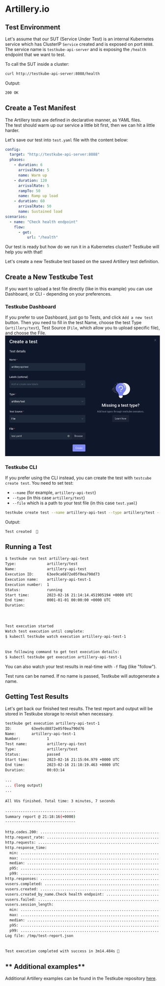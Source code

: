 # Artillery.io


## **Test Environment**

Let's assume that our SUT (Service Under Test) is an internal Kubernetes service which has
ClusterIP `Service` created and is exposed on port `8088`. The service name is `testkube-api-server`
and is exposing the `/health` endpoint that we want to test.

To call the SUT inside a cluster:

```bash
curl http://testkube-api-server:8088/health
```

Output:

```bash
200 OK
```

## **Create a Test Manifest**

The Artillery tests are defined in declarative manner, as YAML files.  
The test should warm up our service a little bit first, then we can hit a little harder.

Let's save our test into `test.yaml` file with the content below:   

```yaml
config:
  target: "http://testkube-api-server:8088"
  phases:
    - duration: 6
      arrivalRate: 5
      name: Warm up
    - duration: 120
      arrivalRate: 5
      rampTo: 50
      name: Ramp up load
    - duration: 60
      arrivalRate: 50
      name: Sustained load
scenarios:
  - name: "Check health endpoint"
    flow:
      - get:
          url: "/health"
```

Our test is ready but how do we run it in a Kubernetes cluster? Testkube will help you with that! 

Let's create a new Testkube test based on the saved Artillery test definition.

## **Create a New Testkube Test**
If you want to upload a test file directly (like in this example) you can use Dashboard, or CLI - depending on your preferences.

### Testkube Dashboard
If you prefer to use Dashboard, just go to Tests, and click `Add a new test` button. Then you need to fill in the test Name, choose the test Type (`artillery/test`), Test Source (`File`, which allow you to upload specific file), and choose the File.
![Container executor creation dialog](../img/dashboard-create-artillery-api-test.png)

### Testkube CLI
If you prefer using the CLI instead, you can create the test with `testcube create test`.
You need to set test:
- `--name` (for example, `artillery-api-test`)
- `--type` (in this case `artillery/test`)
- `--file` which is a path to your test file (in this case `test.yaml`)


```bash
testkube create test --name artillery-api-test --type artillery/test --file test.yaml
```

Output:

```bash
Test created  🥇
```

## **Running a Test**

```bash
$ testkube run test artillery-api-test                                                                                                                       
Type:              artillery/test
Name:              artillery-api-test
Execution ID:      63ee9ca6872e05f0ea790d73
Execution name:    artillery-api-test-1
Execution number:  1
Status:            running
Start time:        2023-02-16 21:14:14.451905194 +0000 UTC
End time:          0001-01-01 00:00:00 +0000 UTC
Duration:          



Test execution started
Watch test execution until complete:
$ kubectl testkube watch execution artillery-api-test-1


Use following command to get test execution details:
$ kubectl testkube get execution artillery-api-test-1
```

You can also watch your test results in real-time with `-f` flag (like "follow"). 

Test runs can be named. If no name is passed, Testkube will autogenerate a name.

## **Getting Test Results**


Let's get back our finished test results. The test report and output will be stored in Testkube storage to revisit when necessary.

```bash
testkube get execution artillery-api-test-1                                               
ID:         63ee9cd8872e05f0ea790d76
Name:       artillery-api-test-1
Number:            1
Test name:         artillery-api-test
Type:              artillery/test
Status:            passed
Start time:        2023-02-16 21:15:04.979 +0000 UTC
End time:          2023-02-16 21:18:19.463 +0000 UTC
Duration:          00:03:14

...
... (long output)
...

All VUs finished. Total time: 3 minutes, 7 seconds

--------------------------------
Summary report @ 21:18:16(+0000)
--------------------------------

http.codes.200: ................................................................ 6330
http.request_rate: ............................................................. 33/sec
http.requests: ................................................................. 6330
http.response_time:
  min: ......................................................................... 0
  max: ......................................................................... 11
  median: ...................................................................... 0
  p95: ......................................................................... 1
  p99: ......................................................................... 2
http.responses: ................................................................ 6330
vusers.completed: .............................................................. 6330
vusers.created: ................................................................ 6330
vusers.created_by_name.Check health endpoint: .................................. 6330
vusers.failed: ................................................................. 0
vusers.session_length:
  min: ......................................................................... 0.9
  max: ......................................................................... 25.6
  median: ...................................................................... 1.3
  p95: ......................................................................... 3.3
  p99: ......................................................................... 9.5
Log file: /tmp/test-report.json


Test execution completed with success in 3m14.484s 🥇

```

## ** Additional examples**
Additional Artillery examples can be found in the Testkube repository [here](https://github.com/kubeshop/testkube/blob/main/test/artillery/executor-smoke/).